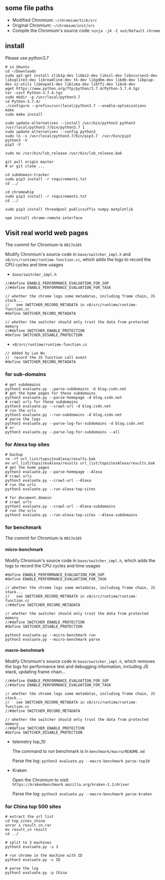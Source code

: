 ## some file paths

- Modified Chromium: `~/chromium/tick/src`
- Original Chromium: `~/chromium/init/src`
- Compile the Chromium's source code: `ninja -j4 -C out/Default chrome`

## install

Please use python3.7

```
# in Ubuntu
cd ~/Downloads
sudo apt-get install zlib1g-dev libbz2-dev libssl-dev libncurses5-dev libsqlite3-dev libreadline-dev tk-dev libgdbm-dev libdb-dev libpcap-dev xz-utils libexpat1-dev liblzma-dev libffi-dev libc6-dev
wget https://www.python.org/ftp/python/3.7.4/Python-3.7.4.tgz
tar -xzvf Python-3.7.4.tgz
sudo mkdir -p /usr/local/python3.7
cd Python-3.7.4/
./configure --prefix=/usr/local/python3.7 --enable-optimizations
make
sudo make install

sudo update-alternatives --install /usr/bin/python3 python3 /usr/local/python3.7/bin/python3.7 1
sudo update-alternatives --config python3
sudo ln -s /usr/local/python3.7/bin/pip3.7  /usr/bin/pip3
python3 -V
pip3 -V

sudo mv /usr/bin/lsb_release /usr/bin/lsb_release.bak
```

```
git pull origin master
# or git clone ...

cd subdomain-tracker
sudo pip3 install -r requirements.txt
cd ../

cd chromewhip
sudo pip3 install -r requirements.txt
cd ../

sudo pip3 install threadpool publicsuffix numpy matplotlib

npm install chrome-remote-interface
```

## Visit real world web pages

The commit for Chromium is `0017e185`

Modify Chromium's source code in `base/switcher_impl.h` and `v8/src/runtime/runtime-function.cc`, which adds the logs to record the CPU cycles and time usages

- `base/switcher_impl.h`

```
//#define ENABLE_PERFORMANCE_EVALUATION_FOR_SOP
//#define ENABLE_PERFORMANCE_EVALUATION_FOR_TASK

// whether the chrome logs some metadatas, including frame chain, JS stack...
//   see SWITCHER_RECORD_METADATA in v8/src/runtime/runtime-function.cc
#define SWITCHER_RECORD_METADATA

// whether the switcher should only trust the data from protected memory
//#define SWITCHER_ENABLE_PROTECTION
#define SWITCHER_DISABLE_PROTECTION
```

- `v8/src/runtime/runtime-function.cc`

```
// Added by Luo Wu
//  record the JS function call event
#define SWITCHER_RECORD_METADATA
```

### for sub-domains

```
# get subdomains
python3 evaluate.py --parse-subdomains -d blog.csdn.net
# get the home pages for these subdomains
python3 evaluate.py --parse-homepage -d blog.csdn.net
# crawl urls for these subdomains
python3 evaluate.py --crawl-url -d blog.csdn.net
# run the urls
python3 evaluate.py --run-subdomains -d blog.csdn.net
# parse the logs
python3 evaluate.py --parse-log-for-subdomains -d blog.csdn.net
# or
python3 evaluate.py --parse-log-for-subdomains --all
```

### for Alexa top sites

```
# backup 
rm -rf url_list/topsitesAlexa/results.bak
mv url_list/topsitesAlexa/results url_list/topsitesAlexa/results.bak
# get the home pages
python3 evaluate.py --parse-homepage --Alexa
# crawl urls
python3 evaluate.py --crawl-url --Alexa
# run the urls
python3 evaluate.py --run-alexa-top-sites

# for document.domain
# crawl urls
python3 evaluate.py --crawl-url --Alexa-subdomains
# run the urls
python3 evaluate.py --run-alexa-top-sites --Alexa-subdomains
```

### for benchmark

The commit for Chromium is `0017e185`

#### micro-benchmark

Modify Chromium's source code in `base/switcher_impl.h`, which adds the logs to record the CPU cycles and time usages

```
#define ENABLE_PERFORMANCE_EVALUATION_FOR_SOP
#define ENABLE_PERFORMANCE_EVALUATION_FOR_TASK

// whether the chrome logs some metadatas, including frame chain, JS stack...
//   see SWITCHER_RECORD_METADATA in v8/src/runtime/runtime-function.cc
//#define SWITCHER_RECORD_METADATA

// whether the switcher should only trust the data from protected memory
//#define SWITCHER_ENABLE_PROTECTION
#define SWITCHER_DISABLE_PROTECTION
```

```
python3 evaluate.py --micro-benchmark run
python3 evaluate.py --micro-benchmark parse
```

#### macro-benchmark

Modify Chromium's source code in `base/switcher_impl.h`, which removes the logs for performance test and debugging information, including JS stack, updating frame chain...

```
//#define ENABLE_PERFORMANCE_EVALUATION_FOR_SOP
//#define ENABLE_PERFORMANCE_EVALUATION_FOR_TASK

// whether the chrome logs some metadatas, including frame chain, JS stack...
//   see SWITCHER_RECORD_METADATA in v8/src/runtime/runtime-function.cc
//#define SWITCHER_RECORD_METADATA

// whether the switcher should only trust the data from protected memory
//#define SWITCHER_ENABLE_PROTECTION
#define SWITCHER_DISABLE_PROTECTION
```

- telemetry top_10

    The command to run benchmark is in `benchmark/macro/README.md`

    Parse the log: `python3 evaluate.py --macro-benchmark parse-top10`

- Kraken

    Open the Chromium to visit: `https://krakenbenchmark.mozilla.org/kraken-1.1/driver`

    Parse the log: `python3 evaluate.py --macro-benchmark parse-kraken`

### for China top 500 sites

```
# extract the url list
cd top_sites_china
unrar x result_cn.rar
mv result_cn result
cd ../

# split to 3 machines
python3 evaluate.py -s 3

# run chrome in the machine with ID
python3 evaluate.py -c ID

# parse the log
python3 evaluate.py -p China
```
